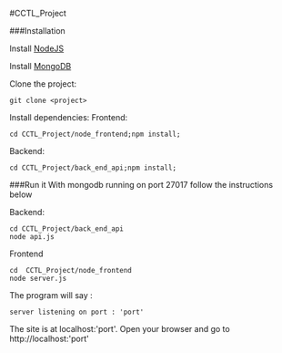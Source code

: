#CCTL_Project

###Installation

Install [NodeJS](http://nodejs.org/)

Install [MongoDB](http://www.mongodb.org/)

Clone the project:
```
git clone <project>
```
Install dependencies:
Frontend:
```
cd CCTL_Project/node_frontend;npm install;
```
Backend:
```
cd CCTL_Project/back_end_api;npm install;
```
 
###Run it
With mongodb running on port 27017 follow the instructions below

Backend:
```
cd CCTL_Project/back_end_api
node api.js
```

Frontend
```
cd  CCTL_Project/node_frontend
node server.js
```
The program will say :
```
server listening on port : 'port'
```
The site is at localhost:'port'.
Open your browser and go to http://localhost:'port'
